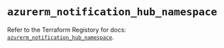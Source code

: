 # `azurerm_notification_hub_namespace`

Refer to the Terraform Registory for docs: [`azurerm_notification_hub_namespace`](https://www.terraform.io/docs/providers/azurerm/r/notification_hub_namespace).
